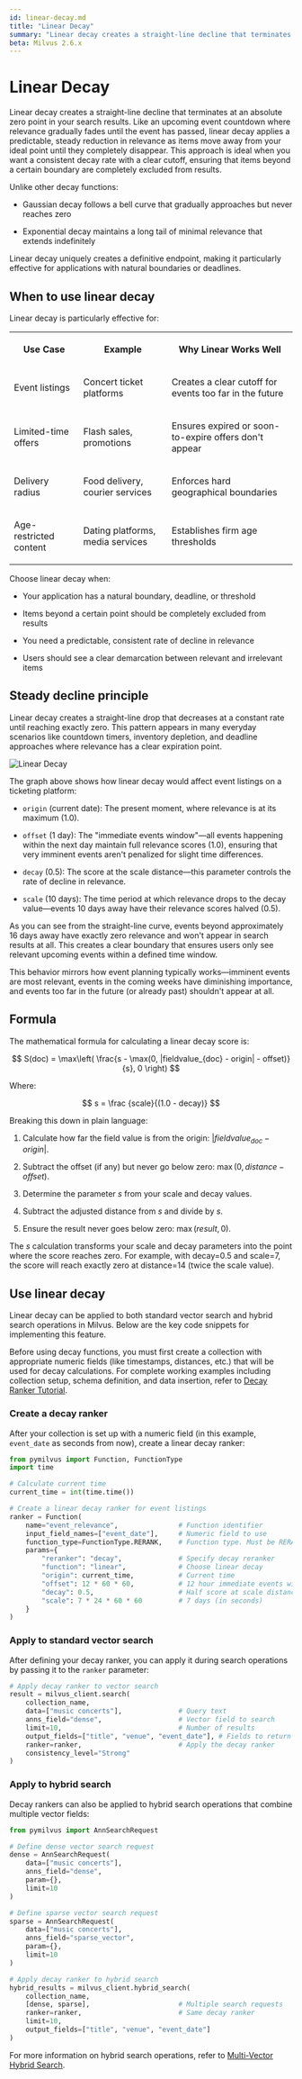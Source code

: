 ```yaml
---
id: linear-decay.md
title: "Linear Decay"
summary: "Linear decay creates a straight-line decline that terminates at an absolute zero point in your search results. Like an upcoming event countdown where relevance gradually fades until the event has passed, linear decay applies a predictable, steady reduction in relevance as items move away from your ideal point until they completely disappear. This approach is ideal when you want a consistent decay rate with a clear cutoff, ensuring that items beyond a certain boundary are completely excluded from results."
beta: Milvus 2.6.x
---
```


# Linear Decay

Linear decay creates a straight-line decline that terminates at an absolute zero point in your search results. Like an upcoming event countdown where relevance gradually fades until the event has passed, linear decay applies a predictable, steady reduction in relevance as items move away from your ideal point until they completely disappear. This approach is ideal when you want a consistent decay rate with a clear cutoff, ensuring that items beyond a certain boundary are completely excluded from results.

Unlike other decay functions:

- Gaussian decay follows a bell curve that gradually approaches but never reaches zero

- Exponential decay maintains a long tail of minimal relevance that extends indefinitely

Linear decay uniquely creates a definitive endpoint, making it particularly effective for applications with natural boundaries or deadlines.

## When to use linear decay

Linear decay is particularly effective for:

<table>
   <tr>
     <th><p>Use Case</p></th>
     <th><p>Example</p></th>
     <th><p>Why Linear Works Well</p></th>
   </tr>
   <tr>
     <td><p>Event listings</p></td>
     <td><p>Concert ticket platforms</p></td>
     <td><p>Creates a clear cutoff for events too far in the future</p></td>
   </tr>
   <tr>
     <td><p>Limited-time offers</p></td>
     <td><p>Flash sales, promotions</p></td>
     <td><p>Ensures expired or soon-to-expire offers don't appear</p></td>
   </tr>
   <tr>
     <td><p>Delivery radius</p></td>
     <td><p>Food delivery, courier services</p></td>
     <td><p>Enforces hard geographical boundaries</p></td>
   </tr>
   <tr>
     <td><p>Age-restricted content</p></td>
     <td><p>Dating platforms, media services</p></td>
     <td><p>Establishes firm age thresholds</p></td>
   </tr>
</table>

Choose linear decay when:

- Your application has a natural boundary, deadline, or threshold

- Items beyond a certain point should be completely excluded from results

- You need a predictable, consistent rate of decline in relevance

- Users should see a clear demarcation between relevant and irrelevant items

## Steady decline principle

Linear decay creates a straight-line drop that decreases at a constant rate until reaching exactly zero. This pattern appears in many everyday scenarios like countdown timers, inventory depletion, and deadline approaches where relevance has a clear expiration point.

![Linear Decay](../../../../../assets/linear-decay.png)

The graph above shows how linear decay would affect event listings on a ticketing platform:

- `origin` (current date): The present moment, where relevance is at its maximum (1.0).

- `offset` (1 day): The "immediate events window"—all events happening within the next day maintain full relevance scores (1.0), ensuring that very imminent events aren't penalized for slight time differences.

- `decay` (0.5): The score at the scale distance—this parameter controls the rate of decline in relevance.

- `scale` (10 days): The time period at which relevance drops to the decay value—events 10 days away have their relevance scores halved (0.5).

As you can see from the straight-line curve, events beyond approximately 16 days away have exactly zero relevance and won't appear in search results at all. This creates a clear boundary that ensures users only see relevant upcoming events within a defined time window.

This behavior mirrors how event planning typically works—imminent events are most relevant, events in the coming weeks have diminishing importance, and events too far in the future (or already past) shouldn't appear at all.

## Formula

The mathematical formula for calculating a linear decay score is:

$$
S(doc) = \max\left( \frac{s - \max(0, |fieldvalue_{doc} - origin| - offset)}{s}, 0 \right)
$$

Where:

$$
s = \frac {scale}{(1.0 - decay)}
$$

Breaking this down in plain language:

1. Calculate how far the field value is from the origin: $|fieldvalue_{doc} - origin|$.

1. Subtract the offset (if any) but never go below zero: $\max(0, distance - offset)$.

1. Determine the parameter $s$ from your scale and decay values.

1. Subtract the adjusted distance from $s$ and divide by $s$.

1. Ensure the result never goes below zero: $\max(result, 0)$.

The $s$ calculation transforms your scale and decay parameters into the point where the score reaches zero. For example, with decay=0.5 and scale=7, the score will reach exactly zero at distance=14 (twice the scale value).

## Use linear decay

Linear decay can be applied to both standard vector search and hybrid search operations in Milvus. Below are the key code snippets for implementing this feature.

<div class="alert note">

Before using decay functions, you must first create a collection with appropriate numeric fields (like timestamps, distances, etc.) that will be used for decay calculations. For complete working examples including collection setup, schema definition, and data insertion, refer to [Decay Ranker Tutorial](tutorial-implement-a-time-based-ranking-in-milvus.md).

</div>

### Create a decay ranker

After your collection is set up with a numeric field (in this example, `event_date` as seconds from now), create a linear decay ranker:

```python
from pymilvus import Function, FunctionType
import time

# Calculate current time
current_time = int(time.time())

# Create a linear decay ranker for event listings
ranker = Function(
    name="event_relevance",               # Function identifier
    input_field_names=["event_date"],     # Numeric field to use
    function_type=FunctionType.RERANK,    # Function type. Must be RERANK
    params={
        "reranker": "decay",              # Specify decay reranker
        "function": "linear",             # Choose linear decay
        "origin": current_time,           # Current time
        "offset": 12 * 60 * 60,           # 12 hour immediate events window
        "decay": 0.5,                     # Half score at scale distance
        "scale": 7 * 24 * 60 * 60         # 7 days (in seconds)
    }
)
```

### Apply to standard vector search

After defining your decay ranker, you can apply it during search operations by passing it to the `ranker` parameter:

```python
# Apply decay ranker to vector search
result = milvus_client.search(
    collection_name,
    data=["music concerts"],              # Query text
    anns_field="dense",                   # Vector field to search
    limit=10,                             # Number of results
    output_fields=["title", "venue", "event_date"], # Fields to return
    ranker=ranker,                        # Apply the decay ranker
    consistency_level="Strong"
)
```

### Apply to hybrid search

Decay rankers can also be applied to hybrid search operations that combine multiple vector fields:

```python
from pymilvus import AnnSearchRequest

# Define dense vector search request
dense = AnnSearchRequest(
    data=["music concerts"],
    anns_field="dense",
    param={},
    limit=10
)

# Define sparse vector search request
sparse = AnnSearchRequest(
    data=["music concerts"],
    anns_field="sparse_vector",
    param={},
    limit=10
)

# Apply decay ranker to hybrid search
hybrid_results = milvus_client.hybrid_search(
    collection_name,
    [dense, sparse],                      # Multiple search requests
    ranker=ranker,                        # Same decay ranker
    limit=10,
    output_fields=["title", "venue", "event_date"]
)
```

For more information on hybrid search operations, refer to [Multi-Vector Hybrid Search](multi-vector-search.md).